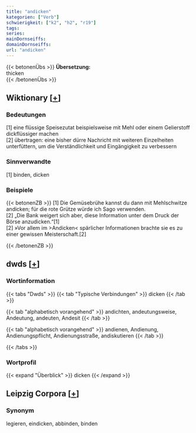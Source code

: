 ```yaml
---
title: "andicken"
kategorien: ["Verb"]
schwierigkeit: ["k2", "h2", "r19"]
tags:
series:
mainDornseiffs:
domainDornseiffs:
url: "andicken"
---
```


{{< betonenÜbs >}}
**Übersetzung:**  
thicken  
{{< /betonenÜbs >}}

## Wiktionary [[+](https://de.wiktionary.org/wiki/andicken)]

### Bedeutungen
[1] eine flüssige Speisezutat beispielsweise mit Mehl oder einem Gelierstoff dickflüssiger machen  
[2] übertragen: eine bisher dürre Nachricht mit weiteren Einzelheiten unterfüttern, um die Verständlichkeit und Eingängigkeit zu verbessern  

### Sinnverwandte
[1] binden, dicken  

### Beispiele
{{< betonenZB >}}
[1] Die Gemüsebrühe kannst du dann mit Mehlschwitze andicken; für die rote Grütze würde ich Sago verwenden.  
[2] „Die Bank weigert sich aber, diese Information unter dem Druck der Börse anzudicken.“[1]  
[2] »Vor allem im >Andicken< spärlicher Informationen brachte sie es zu einer gewissen Meisterschaft.[2]  

{{< /betonenZB >}}


## dwds [[+](https://www.dwds.de/wb/andicken)]

### Wortinformation
{{< tabs "Dwds" >}}
{{< tab "Typische Verbindungen" >}}
dicken
{{< /tab >}}

{{< tab "alphabetisch vorangehend" >}}
andichten, andeutungsweise, Andeutung, andeuten, Andesit
{{< /tab >}}

{{< tab "alphabetisch vorangehend" >}}
andienen, Andienung, Andienungspflicht, Andienungsstraße, andiskutieren
{{< /tab >}}

{{< /tabs >}}

### Wortprofil
{{< expand "Überblick" >}} dicken {{< /expand >}}

## Leipzig Corpora [[+](https://corpora.uni-leipzig.de/en/res?word=andicken&corpusId=deu_newscrawl-public_2018)]


### Synonym
legieren, eindicken, abbinden, binden

